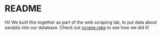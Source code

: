 # README

Hi! We built this together as part of the web scraping lab, to put data about sandals into our database. Check out [scrape.rake](!lib/tasks/scrape.rake) to see how we did it!
